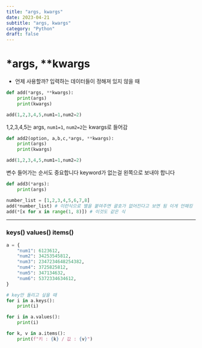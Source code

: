 ```yaml
---
title: "args, kwargs"
date: 2023-04-21
subtitle: "args, kwargs"
category: "Python"
draft: false
---
```


# \*args, \*\*kwargs

- 언제 사용할까?
  입력하는 데이터들이 정해져 있지 않을 때

```python
def add(*args, **kwargs):
    print(args)
    print(kwargs)

add(1,2,3,4,5,num1=1,num2=2)
```

1,2,3,4,5는 args, `num1=1`, `num2=2`는 kwargs로 들어감
<br/>

```python
def add2(option, a,b,c,*args, **kwargs):
    print(args)
    print(kwargs)

add(1,2,3,4,5,num1=1,num2=2)
```

변수 들어가는 순서도 중요합니다 keyword가 없는걸 왼쪽으로 보내야 합니다

```python
def add3(*args):
    print(args)

number_list = [1,2,3,4,5,6,7,8]
add(*number_list) # 이런식으로 별을 붙여주면 괄호가 없어진다고 보면 됨 이게 언패킹
add(*[x for x in range(1, 8)]) # 이것도 같은 식
```

---

### keys() values() items()

```python
a = {
    "num1": 6123612,
    "num2": 34253545812,
    "num3": 2347234648254382,
    "num4": 3725825812,
    "num5": 347134632,
    "num6": 5372334634612,
}

# key만 돌리고 싶을 때
for i in a.keys():
    print(i)

for i in a.values():
    print(i)

for k, v in a.items():
    print(f"키 : {k} / 값 : {v}")
```
